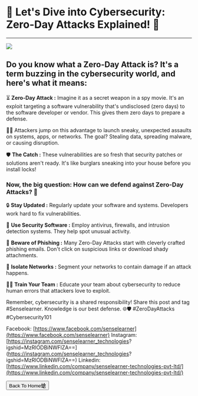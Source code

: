 # 🚀 Let's Dive into Cybersecurity: Zero-Day Attacks Explained! 🚀

***

![](https://miro.medium.com/v2/resize:fit:1400/1*Egy-QZuCfTZGXhAgf4MX2A.png)

## Do you know what a Zero-Day Attack is? It's a term buzzing in the cybersecurity world, and here's what it means:

⏳ **Zero-Day Attack :** Imagine it as a secret weapon in a spy movie. It's an exploit targeting a software vulnerability that's undisclosed (zero days) to the software developer or vendor. This gives them zero days to prepare a defense.

🕵️‍♂️ Attackers jump on this advantage to launch sneaky, unexpected assaults on systems, apps, or networks. The goal? Stealing data, spreading malware, or causing disruption.

🛡️ **The Catch :** These vulnerabilities are so fresh that security patches or solutions aren't ready. It's like burglars sneaking into your house before you install locks!

### **Now, the big question: How can we defend against Zero-Day Attacks? 💪**

🔒 **Stay Updated :** Regularly update your software and systems. Developers work hard to fix vulnerabilities.

🤖 **Use Security Software :** Employ antivirus, firewalls, and intrusion detection systems. They help spot unusual activity.

🚫 **Beware of Phishing :** Many Zero-Day Attacks start with cleverly crafted phishing emails. Don't click on suspicious links or download shady attachments.

🔗 **Isolate Networks :** Segment your networks to contain damage if an attack happens.

👩‍💻 **Train Your Team :** Educate your team about cybersecurity to reduce human errors that attackers love to exploit.

Remember, cybersecurity is a shared responsibility! Share this post and tag #Senselearner. Knowledge is our best defense. 🌐🛡️ #ZeroDayAttacks #Cybersecurity101



Facebook: [https://www.facebook.com/senselearner](https://www.facebook.com/senselearner)
Instagram: [https://instagram.com/senselearner_technologies?
igshid=MzRlODBiNWFlZA==](https://instagram.com/senselearner_technologies?
igshid=MzRlODBiNWFlZA==)
Linkedin: [https://www.linkedin.com/company/senselearner-technologies-pvt-ltd/](https://www.linkedin.com/company/senselearner-technologies-pvt-ltd/)



<button onclick="window.location.href='https://sec-fortress.github.io';">Back To Home螥</button>
